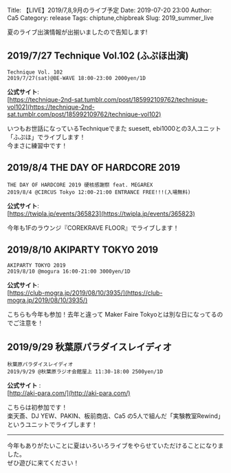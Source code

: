 Title: 【LIVE】2019/7,8,9月のライブ予定
Date: 2019-07-20 23:00
Author: Ca5
Category: release
Tags: chiptune,chipbreak
Slug: 2019_summer_live

夏のライブ出演情報が出揃いましたので告知します!

## 2019/7/27 Technique Vol.102 (ふぷほ出演)
```
Technique Vol. 102  
2019/7/27(sat)@BE-WAVE 18:00-23:00 2000yen/1D 
```

**公式サイト**:  
[https://technique-2nd-sat.tumblr.com/post/185992109762/technique-vol102](https://technique-2nd-sat.tumblr.com/post/185992109762/technique-vol102)
  
いつもお世話になっているTechniqueでまた suesett, ebi1000との3人ユニット「ふぷほ」でライブします！  
今まさに練習中です！

## 2019/8/4 THE DAY OF HARDCORE 2019
```
THE DAY OF HARDCORE 2019 硬核感謝祭 feat. MEGAREX  
2019/8/4 @CIRCUS Tokyo 12:00-21:00 ENTRANCE FREE!!!(入場無料)   
```

**公式サイト**:  
[https://twipla.jp/events/365823](https://twipla.jp/events/365823)
  
今年も1Fのラウンジ『COREKRAVE FLOOR』でライブします！  


## 2019/8/10 AKIPARTY TOKYO 2019
```
AKIPARTY TOKYO 2019  
2019/8/10 @mogura 16:00-21:00 3000yen/1D  
```
  
**公式サイト**:  
[https://club-mogra.jp/2019/08/10/3935/](https://club-mogra.jp/2019/08/10/3935/)
  
こちらも今年も参加！去年と違って Maker Faire Tokyoとは別な日になってるのでご注意を！  

## 2019/9/29 秋葉原パラダイスレイディオ
```
秋葉原パラダイスレイディオ  
2019/9/29 @秋葉原ラジオ会館屋上 11:30-18:00 2500yen/1D  
```
  
**公式サイト** :  
[http://aki-para.com/](http://aki-para.com/)
  
こちらは初参加です！  
楽天斎、DJ YEW、PAKIN、板前商店、Ca5 の5人で組んだ「実験教室Rewind」というユニットでライブします！  

----
今年もありがたいことに夏はいろいろライブをやらせていただけることになりました。  
ぜひ遊びに来てください！
